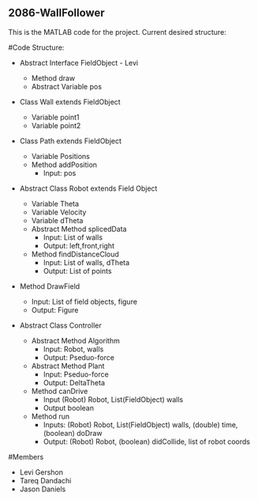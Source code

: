 ## 2086-WallFollower

This is the MATLAB code for the project. Current desired structure:

#Code Structure:

 * Abstract Interface FieldObject - Levi
	 * Method draw
	 * Abstract Variable pos

 * Class Wall extends FieldObject
	 * Variable point1
	 * Variable point2

 * Class Path extends FieldObject
	 * Variable Positions
	 * Method addPosition
		 * Input: pos
	
 * Abstract Class Robot extends Field Object
	 * Variable Theta
	 * Variable Velocity
	 * Variable dTheta
	 * Abstract Method splicedData
		 * Input: List of walls
		 * Output: left,front,right
	 * Method findDistanceCloud
		 * Input: List of walls, dTheta
		 * Output: List of points

 * Method DrawField
	 * Input: List of field objects, figure
	 * Output: Figure

 * Abstract Class Controller
	 * Abstract Method Algorithm
		 * Input: Robot, walls
		 * Output: Pseduo-force
	 * Abstract Method Plant
		 * Input: Pseduo-force
		 * Output: DeltaTheta
 	 * Method canDrive
		 * Input (Robot) Robot, List(FieldObject) walls
		 * Output boolean
	 * Method run
		 * Inputs: (Robot) Robot, List(FieldObject) walls, (double) time, (boolean) doDraw
		 * Output: (Robot) Robot, (boolean) didCollide, list of robot coords

#Members
 - Levi Gershon
 - Tareq Dandachi
 - Jason Daniels